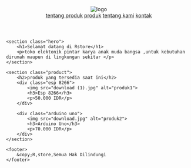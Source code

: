 
<!DOCTYPE html>
<html lang="en">
<head>
    <meta charset="UTF-8">
    <meta name="viewport" content="width=device-width, initial-scale=1.0">
    <title>barang pintar</title>
    <link rel="stylesheet" href="style.css">
</head>
<body>
    <header>
        <img src="Raa.png" alt="logo">
        <nav>
            <a href="mm.html">tentang produk</a>
            <a href="#">produk</a>
            <a href="#">tentang kami</a>
            <a href="#">kontak</a>
        </nav>
    </header>

    <section class="hero">
        <h1>Selamat datang di Rstore</h1>
        <p>toko elektonik pintar karya anak muda bangsa ,untuk kebutuhan dirumah maupun di lingkungan sekitar </p>
    </section>

    <section class="product">
        <h2>produk yang tersedia saat ini</h2>
        <div class="esp 8266">
            <img src="download (1).jpg" alt="produk1">
            <h3>Esp 8266</h3>
            <p>50.000 IDR</p>
        </div>

        <div class="arduino uno">
            <img src="download.jpg" alt="produk2">
            <h3>Arduino Uno</h3>
            <p>70.000 IDR</p>
        </div>
    </section>
    
    <footer>
        &copy;R,store,Semua Hak Dilindungi
    </footer>

    
    
</body>
</html>

